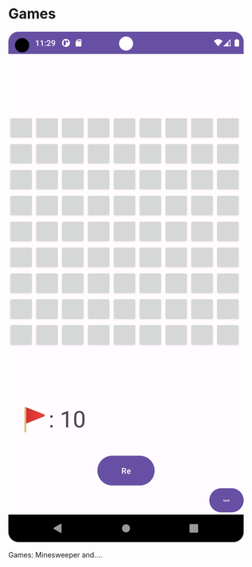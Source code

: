 # Games

![MineSweeper](https://github.com/MaoSada0/Games/blob/master/Screenshot_20231112_142950.png)


Games: Minesweeper and....
